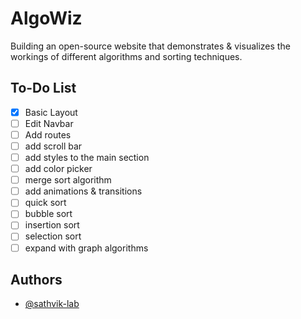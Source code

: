 
# AlgoWiz

Building an open-source website that demonstrates & visualizes the workings of different algorithms and sorting techniques.




## To-Do List

- [x]  Basic Layout
- [ ]  Edit Navbar
- [ ]  Add routes
- [ ]  add scroll bar
- [ ]  add styles to the main section
- [ ]  add color picker
- [ ]  merge sort algorithm
- [ ]  add animations & transitions
- [ ]  quick sort
- [ ]  bubble sort
- [ ]  insertion sort
- [ ]  selection sort
- [ ]  expand with graph algorithms

## Authors

- [@sathvik-lab](https://www.github.com/sathvik-lab)


